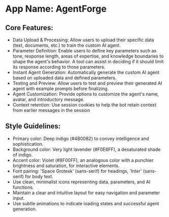 # **App Name**: AgentForge

## Core Features:

- Data Upload & Processing: Allow users to upload their specific data (text, documents, etc.) to train the custom AI agent.
- Parameter Definition: Enable users to define key parameters such as tone, response length, areas of expertise, and knowledge boundaries to shape the agent's behavior. A tool can assist in deciding if it should limit its response according to those parameters.
- Instant Agent Generation: Automatically generate the custom AI agent based on uploaded data and defined parameters.
- Testing and Preview: Allow users to test and preview their generated AI agent with example prompts before finalizing.
- Agent Customization: Provide options to customize the agent's name, avatar, and introductory message.
- Context retention: Use session cookies to help the bot retain context from earlier messages in the session

## Style Guidelines:

- Primary color: Deep indigo (#4B0082) to convey intelligence and sophistication.
- Background color: Very light lavender (#F0E6FF), a desaturated shade of indigo.
- Accent color: Violet (#8F00FF), an analogous color with a punchier brightness and saturation, for interactive elements.
- Font pairing: 'Space Grotesk' (sans-serif) for headings, 'Inter' (sans-serif) for body text.
- Use clean, minimalist icons representing data, parameters, and AI functions.
- Maintain a clear and intuitive layout for easy navigation and parameter input.
- Use subtle animations to indicate loading states and successful agent generation.